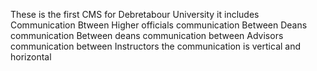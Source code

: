 These is the first CMS for Debretabour University
it includes 
  Communication Btween Higher officials 
  communication Between Deans 
  communication Between deans 
  communication between Advisors
   communication between Instructors
  the communication is vertical and horizontal 
